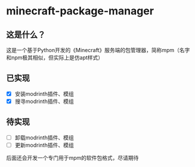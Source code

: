 # minecraft-package-manager
## 这是什么？
这是一个基于Python开发的《Minecraft》服务端的包管理器，简称mpm（名字和npm极其相似，但实际上是仿apt样式）  
## 已实现
* [x] 安装modrinth插件、模组  
* [x] 搜寻modrinth插件、模组  
## 待实现
* [ ] 卸载modrinth插件、模组  
* [ ] 更新modrinth插件、模组  

后面还会开发一个专门用于mpm的软件包格式，尽请期待  

